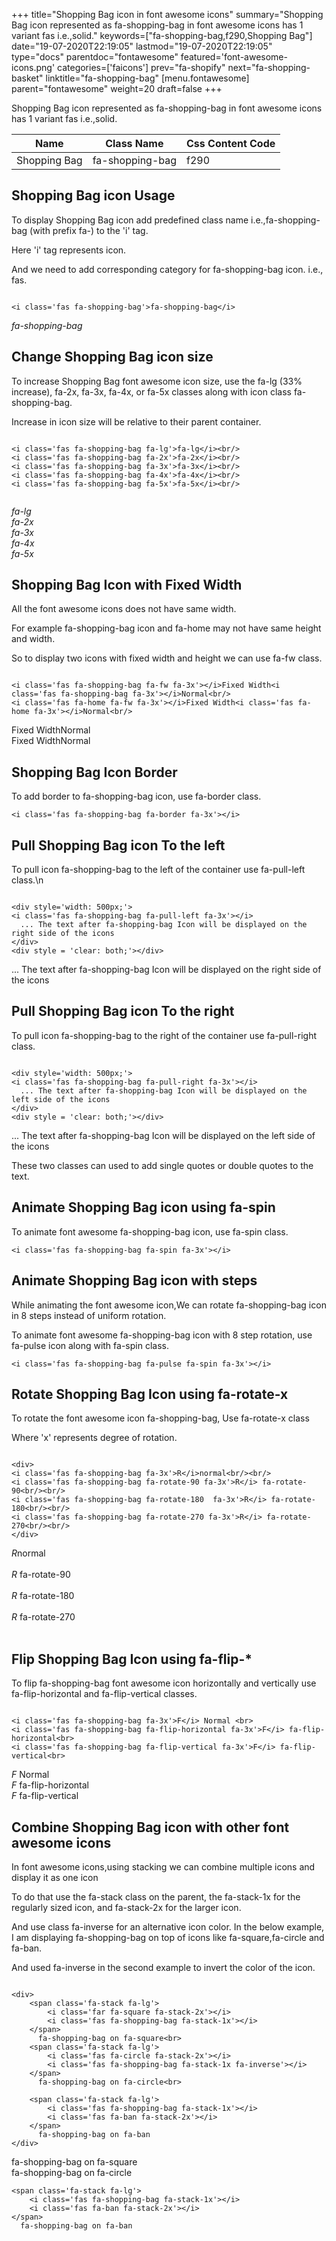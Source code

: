+++
title="Shopping Bag icon in font awesome icons"
summary="Shopping Bag icon represented as fa-shopping-bag in font awesome icons has 1 variant fas i.e.,solid."
keywords=["fa-shopping-bag,f290,Shopping Bag"]
date="19-07-2020T22:19:05"
lastmod="19-07-2020T22:19:05"
type="docs"
parentdoc="fontawesome"
featured='font-awesome-icons.png'
categories=['faicons']
prev="fa-shopify"
next="fa-shopping-basket"
linktitle="fa-shopping-bag"
[menu.fontawesome]
parent="fontawesome"
weight=20
draft=false
+++


Shopping Bag icon represented as fa-shopping-bag in font awesome icons has 1 variant fas i.e.,solid.

<div class='table-responsive'><table class='table'><thead><tr><th>Name</th><th>Class Name</th><th>Css Content Code</th></tr></thead><tbody><tr><td>Shopping Bag</td><td>fa-shopping-bag</td><td>f290</td></tr></tbody></table></div>



## Shopping Bag icon Usage

To display Shopping Bag icon add predefined class name i.e.,fa-shopping-bag (with prefix fa-) to the 'i' tag.

Here 'i' tag represents icon.

And we need to add corresponding category for fa-shopping-bag icon. i.e., fas.


```

<i class='fas fa-shopping-bag'>fa-shopping-bag</i>
```

<i class='fas fa-shopping-bag'>fa-shopping-bag</i>




## Change Shopping Bag icon size
To increase Shopping Bag font awesome icon size, use the fa-lg (33% increase), fa-2x, fa-3x, fa-4x, or fa-5x classes along with icon class fa-shopping-bag.

Increase in icon size will be relative to their parent container. 

```

<i class='fas fa-shopping-bag fa-lg'>fa-lg</i><br/>
<i class='fas fa-shopping-bag fa-2x'>fa-2x</i><br/>
<i class='fas fa-shopping-bag fa-3x'>fa-3x</i><br/>
<i class='fas fa-shopping-bag fa-4x'>fa-4x</i><br/>
<i class='fas fa-shopping-bag fa-5x'>fa-5x</i><br/>
            
```

<i class='fas fa-shopping-bag fa-lg'>fa-lg</i><br/>
<i class='fas fa-shopping-bag fa-2x'>fa-2x</i><br/>
<i class='fas fa-shopping-bag fa-3x'>fa-3x</i><br/>
<i class='fas fa-shopping-bag fa-4x'>fa-4x</i><br/>
<i class='fas fa-shopping-bag fa-5x'>fa-5x</i><br/>
            



## Shopping Bag Icon with Fixed Width 

All the font awesome icons does not have same width.

For example fa-shopping-bag icon and fa-home may not have same height and width.

So to display two icons with fixed width and height we can use fa-fw class.


```

<i class='fas fa-shopping-bag fa-fw fa-3x'></i>Fixed Width<i class='fas fa-shopping-bag fa-3x'></i>Normal<br/>
<i class='fas fa-home fa-fw fa-3x'></i>Fixed Width<i class='fas fa-home fa-3x'></i>Normal<br/>
```

<i class='fas fa-shopping-bag fa-fw fa-3x'></i>Fixed Width<i class='fas fa-shopping-bag fa-3x'></i>Normal<br/>
<i class='fas fa-home fa-fw fa-3x'></i>Fixed Width<i class='fas fa-home fa-3x'></i>Normal<br/>



## Shopping Bag Icon Border 

To add border to fa-shopping-bag icon, use fa-border class.


```
<i class='fas fa-shopping-bag fa-border fa-3x'></i>

```
<i class='fas fa-shopping-bag fa-border fa-3x'></i>





## Pull Shopping Bag icon To the left

To pull icon fa-shopping-bag to the left of the container use fa-pull-left class.\n

```

<div style='width: 500px;'>
<i class='fas fa-shopping-bag fa-pull-left fa-3x'></i>
  ... The text after fa-shopping-bag Icon will be displayed on the right side of the icons
</div>
<div style = 'clear: both;'></div>
```

<div style='width: 500px;'>
<i class='fas fa-shopping-bag fa-pull-left fa-3x'></i>
  ... The text after fa-shopping-bag Icon will be displayed on the right side of the icons
</div>
<div style = 'clear: both;'></div>




## Pull Shopping Bag icon To the right
To pull icon fa-shopping-bag to the right of the container use fa-pull-right class.

```

<div style='width: 500px;'>
<i class='fas fa-shopping-bag fa-pull-right fa-3x'></i>
  ... The text after fa-shopping-bag Icon will be displayed on the left side of the icons
</div>
<div style = 'clear: both;'></div>
```

<div style='width: 500px;'>
<i class='fas fa-shopping-bag fa-pull-right fa-3x'></i>
  ... The text after fa-shopping-bag Icon will be displayed on the left side of the icons
</div>
<div style = 'clear: both;'></div>

These two classes can used to add single quotes or double quotes to the text.


## Animate Shopping Bag icon using fa-spin
To animate font awesome fa-shopping-bag icon, use fa-spin class.

```
<i class='fas fa-shopping-bag fa-spin fa-3x'></i>
```
<i class='fas fa-shopping-bag fa-spin fa-3x'></i>




## Animate Shopping Bag icon with steps
While animating the font awesome icon,We can rotate fa-shopping-bag icon in 8 steps instead of uniform rotation.

To animate font awesome fa-shopping-bag icon with 8 step rotation, use fa-pulse icon along with fa-spin class.


```
<i class='fas fa-shopping-bag fa-pulse fa-spin fa-3x'></i>

```
<i class='fas fa-shopping-bag fa-pulse fa-spin fa-3x'></i>





## Rotate Shopping Bag Icon using fa-rotate-x
To rotate the font awesome icon fa-shopping-bag, Use fa-rotate-x class

Where 'x' represents degree of rotation.


```

<div>
<i class='fas fa-shopping-bag fa-3x'>R</i>normal<br/><br/>
<i class='fas fa-shopping-bag fa-rotate-90 fa-3x'>R</i> fa-rotate-90<br/><br/> 
<i class='fas fa-shopping-bag fa-rotate-180  fa-3x'>R</i> fa-rotate-180<br/><br/> 
<i class='fas fa-shopping-bag fa-rotate-270 fa-3x'>R</i> fa-rotate-270<br/><br/>
</div>
```

<div>
<i class='fas fa-shopping-bag fa-3x'>R</i>normal<br/><br/>
<i class='fas fa-shopping-bag fa-rotate-90 fa-3x'>R</i> fa-rotate-90<br/><br/> 
<i class='fas fa-shopping-bag fa-rotate-180  fa-3x'>R</i> fa-rotate-180<br/><br/> 
<i class='fas fa-shopping-bag fa-rotate-270 fa-3x'>R</i> fa-rotate-270<br/><br/>
</div>




## Flip Shopping Bag Icon using fa-flip-*
To flip fa-shopping-bag font awesome icon horizontally and vertically use fa-flip-horizontal and fa-flip-vertical classes. 

```

<i class='fas fa-shopping-bag fa-3x'>F</i> Normal <br>
<i class='fas fa-shopping-bag fa-flip-horizontal fa-3x'>F</i> fa-flip-horizontal<br>
<i class='fas fa-shopping-bag fa-flip-vertical fa-3x'>F</i> fa-flip-vertical<br>
```

<i class='fas fa-shopping-bag fa-3x'>F</i> Normal <br>
<i class='fas fa-shopping-bag fa-flip-horizontal fa-3x'>F</i> fa-flip-horizontal<br>
<i class='fas fa-shopping-bag fa-flip-vertical fa-3x'>F</i> fa-flip-vertical<br>




## Combine Shopping Bag icon with other font awesome icons
In font awesome icons,using stacking we can combine multiple icons and display it as one icon 

To do that use the fa-stack class on the parent, the fa-stack-1x for the regularly sized icon, and fa-stack-2x for the larger icon.

And use class fa-inverse for an alternative icon color. 
In the below example, I am displaying fa-shopping-bag on top of icons like fa-square,fa-circle and fa-ban.

And used fa-inverse in the second example to invert the color of the icon.

```

<div>
    <span class='fa-stack fa-lg'>
        <i class='far fa-square fa-stack-2x'></i>
        <i class='fas fa-shopping-bag fa-stack-1x'></i>
    </span>
      fa-shopping-bag on fa-square<br>
    <span class='fa-stack fa-lg'>
        <i class='fas fa-circle fa-stack-2x'></i>
        <i class='fas fa-shopping-bag fa-stack-1x fa-inverse'></i>
    </span>
      fa-shopping-bag on fa-circle<br>

    <span class='fa-stack fa-lg'>
        <i class='fas fa-shopping-bag fa-stack-1x'></i>
        <i class='fas fa-ban fa-stack-2x'></i>
    </span>
      fa-shopping-bag on fa-ban
</div>
```

<div>
    <span class='fa-stack fa-lg'>
        <i class='far fa-square fa-stack-2x'></i>
        <i class='fas fa-shopping-bag fa-stack-1x'></i>
    </span>
      fa-shopping-bag on fa-square<br>
    <span class='fa-stack fa-lg'>
        <i class='fas fa-circle fa-stack-2x'></i>
        <i class='fas fa-shopping-bag fa-stack-1x fa-inverse'></i>
    </span>
      fa-shopping-bag on fa-circle<br>

    <span class='fa-stack fa-lg'>
        <i class='fas fa-shopping-bag fa-stack-1x'></i>
        <i class='fas fa-ban fa-stack-2x'></i>
    </span>
      fa-shopping-bag on fa-ban
</div>






